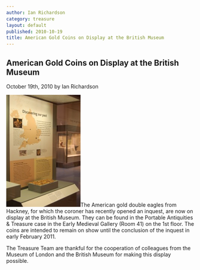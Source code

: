 ```yaml
---
author: Ian Richardson
category: treasure
layout: default
published: 2010-10-19
title: American Gold Coins on Display at the British Museum
---
```


American Gold Coins on Display at the British Museum
----------------------------------------------------

October 19th, 2010 by Ian Richardson

[![](/files/2010/10/Coins-on-display-at-BM1-199x300.jpg)](/files/2010/10/Coins-on-display-at-BM1.jpg)The American gold double eagles from Hackney, for which the coroner has recently opened an inquest, are now on display at the British Museum. They can be found in the Portable Antiquities & Treasure case in the Early Medieval Gallery (Room 41) on the 1st floor. The coins are intended to remain on show until the conclusion of the inquest in early February 2011.

The Treasure Team are thankful for the cooperation of colleagues from the Museum of London and the British Museum for making this display possible.